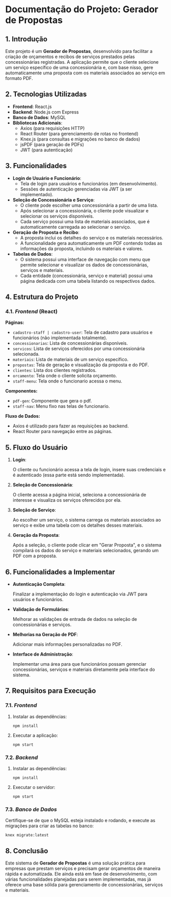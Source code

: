 <!DOCTYPE html>
<html lang="pt-BR">
<head>
    <meta charset="UTF-8">
    <meta name="viewport" content="width=device-width, initial-scale=1.0">
    <title>Documentação do Projeto: Gerador de Propostas</title>
</head>
<body>

<h1>Documentação do Projeto: Gerador de Propostas</h1>

<h2>1. Introdução</h2>
<p>
    Este projeto é um <strong>Gerador de Propostas</strong>, desenvolvido para facilitar a criação de orçamentos e recibos de serviços prestados pelas concessionárias registradas. A aplicação permite que o cliente selecione um serviço específico de uma concessionária e, com base nisso, gere automaticamente uma proposta com os materiais associados ao serviço em formato PDF.
</p>

<h2>2. Tecnologias Utilizadas</h2>
<ul>
    <li><strong>Frontend</strong>: React.js</li>
    <li><strong>Backend</strong>: Node.js com Express</li>
    <li><strong>Banco de Dados</strong>: MySQL</li>
    <li><strong>Bibliotecas Adicionais</strong>:
        <ul>
            <li>Axios (para requisições HTTP)</li>
            <li>React Router (para gerenciamento de rotas no frontend)</li>
            <li>Knex.js (para consultas e migrações no banco de dados)</li>
            <li>jsPDF (para geração de PDFs)</li>
            <li>JWT (para autenticação)</li>
        </ul>
    </li>
</ul>

<h2>3. Funcionalidades</h2>
<ul>
    <li><strong>Login de Usuário e Funcionário</strong>: 
        <ul>
            <li>Tela de login para usuários e funcionários (em desenvolvimento).</li>
            <li>Sessões de autenticação gerenciadas via JWT (a ser implementado).</li>
        </ul>
    </li>
    <li><strong>Seleção de Concessionária e Serviço</strong>: 
        <ul>
            <li>O cliente pode escolher uma concessionária a partir de uma lista.</li>
            <li>Após selecionar a concessionária, o cliente pode visualizar e selecionar os serviços disponíveis.</li>
            <li>Cada serviço possui uma lista de materiais associados, que é automaticamente carregada ao selecionar o serviço.</li>
        </ul>
    </li>
    <li><strong>Geração de Proposta e Recibo</strong>: 
        <ul>
            <li>A proposta inclui os detalhes do serviço e os materiais necessários.</li>
            <li>A funcionalidade gera automaticamente um PDF contendo todas as informações da proposta, incluindo os materiais e valores.</li>
        </ul>
    </li>
    <li><strong>Tabelas de Dados</strong>: 
        <ul>
            <li>O sistema possui uma interface de navegação com menu que permite selecionar e visualizar os dados de concessionárias, serviços e materiais.</li>
            <li>Cada entidade (concessionária, serviço e material) possui uma página dedicada com uma tabela listando os respectivos dados.</li>
        </ul>
    </li>
</ul>

<h2>4. Estrutura do Projeto</h2>

<h3>4.1. <em>Frontend</em> (React)</h3>
<p><strong>Páginas:</strong></p>
<ul>
    <li><code>cadastro-staff | cadastro-user</code>: Tela de cadastro para usuários e funcionários (não implementada totalmente).</li>
    <li><code>concessionarias</code>: Lista de concessionárias disponíveis.</li>
    <li><code>servicos</code>: Lista de serviços oferecidos por uma concessionária selecionada.</li>
    <li><code>materiais</code>: Lista de materiais de um serviço específico.</li>
    <li><code>propostas</code>: Tela de geração e visualização da proposta e do PDF.</li>
    <li><code>clientes</code>: Lista dos clientes registrados.</li>
    <li><code>orcamento</code>: Tela onde o cliente solicita orçamento.</li>
    <li><code>staff-menu</code>: Tela onde o funcionario acessa o menu.</li>
</ul>

<p><strong>Componentes:</strong></p>
<ul>
    <li><code>pdf-gen</code>: Componente que gera o pdf.</li>
    <li><code>staff-nav</code>: Menu fixo nas telas de funcionario.</li>
</ul>

<p><strong>Fluxo de Dados:</strong></p>
<ul>
    <li>Axios é utilizado para fazer as requisições ao backend.</li>
    <li>React Router para navegação entre as páginas.</li>
</ul>

<h2>5. Fluxo do Usuário</h2>
<ol>
    <li><strong>Login</strong>: 
        <p>O cliente ou funcionário acessa a tela de login, insere suas credenciais e é autenticado (essa parte está sendo implementada).</p>
    </li>
    <li><strong>Seleção de Concessionária</strong>: 
        <p>O cliente acessa a página inicial, seleciona a concessionária de interesse e visualiza os serviços oferecidos por ela.</p>
    </li>
    <li><strong>Seleção de Serviço</strong>: 
        <p>Ao escolher um serviço, o sistema carrega os materiais associados ao serviço e exibe uma tabela com os detalhes desses materiais.</p>
    </li>
    <li><strong>Geração da Proposta</strong>: 
        <p>Após a seleção, o cliente pode clicar em "Gerar Proposta", e o sistema compilará os dados do serviço e materiais selecionados, gerando um PDF com a proposta.</p>
    </li>
</ol>

<h2>6. Funcionalidades a Implementar</h2>
<ul>
    <li><strong>Autenticação Completa</strong>: 
        <p>Finalizar a implementação do login e autenticação via JWT para usuários e funcionários.</p>
    </li>
    <li><strong>Validação de Formulários</strong>: 
        <p>Melhorar as validações de entrada de dados na seleção de concessionárias e serviços.</p>
    </li>
    <li><strong>Melhorias na Geração de PDF</strong>: 
        <p>Adicionar mais informações personalizadas no PDF.</p>
    </li>
    <li><strong>Interface de Administração</strong>: 
        <p>Implementar uma área para que funcionários possam gerenciar concessionárias, serviços e materiais diretamente pela interface do sistema.</p>
    </li>
</ul>

<h2>7. Requisitos para Execução</h2>

<h3>7.1. <em>Frontend</em></h3>
<ol>
    <li>Instalar as dependências:
        <pre><code>npm install</code></pre>
    </li>
    <li>Executar a aplicação:
        <pre><code>npm start</code></pre>
    </li>
</ol>

<h3>7.2. <em>Backend</em></h3>
<ol>
    <li>Instalar as dependências:
        <pre><code>npm install</code></pre>
    </li>
    <li>Executar o servidor:
        <pre><code>npm start</code></pre>
    </li>
</ol>

<h3>7.3. <em>Banco de Dados</em></h3>
<p>Certifique-se de que o MySQL esteja instalado e rodando, e execute as migrações para criar as tabelas no banco:</p>
<pre><code>knex migrate:latest</code></pre>

<h2>8. Conclusão</h2>
<p>
    Este sistema de <strong>Gerador de Propostas</strong> é uma solução prática para empresas que prestam serviços e precisam gerar orçamentos de maneira rápida e automatizada. Ele ainda está em fase de desenvolvimento, com várias funcionalidades planejadas para serem implementadas, mas já oferece uma base sólida para gerenciamento de concessionárias, serviços e materiais.
</p>

</body>
</html>
